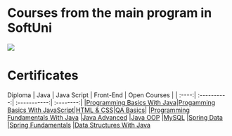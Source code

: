# Courses from the main program in SoftUni 
![](https://camo.githubusercontent.com/f4d656e83a0109753c45f4dc4e73e6a00d5cf3de56d93db2571dfb015fddf546/68747470733a2f2f736f6674756e692e62672f636f6e74656e742f696d616765732f7376672d6c6f676f732f736f6674776172652d756e69766572736974792d6c6f676f2e7376673f73616e6974697a653d74727565)

# Certificates
Diploma | Java | Java Script | Front-End | Open Courses |
| :----:| :----------:| :-----------:| :--------:|
|[Programming Basics With Java](https://softuni.bg/certificates/details/100252/5d5f5a11)|[Progamming Basics With JavaScript](https://softuni.bg/certificates/details/182808/c2183587)|[HTML & CSS](https://softuni.bg/trainings/4361/html-and-css-january-2024)|[QA Basics](https://softuni.bg/certificates/details/177371/2df6b9df)|
|[Programming Fundamentals With Java](https://softuni.bg/certificates/details/111326/d48da50c)
|[Java Advanced](https://softuni.bg/certificates/details/114540/43d32c59)
|[Java OOP](https://softuni.bg/certificates/details/120221/9738c7ba)
|[MySQL](https://softuni.bg/certificates/details/123490/52820c2b)
|[Spring Data](https://softuni.bg/certificates/details/130815/7677f2fd)
|[Spring Fundamentals](https://softuni.bg/certificates/details/136870/ed153faa)
|[Data Structures With Java](https://softuni.bg/certificates/details/185562/e286b213)
